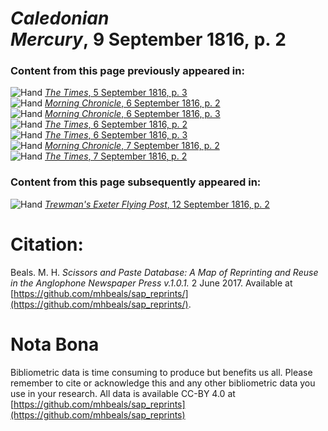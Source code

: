 # *Caledonian Mercury*, 9 September 1816, p. 2  
  
### Content from this page previously appeared in:  
![Hand](http://scissorsandpaste.net/wp-content/uploads/2017/06/smallhandpointer.png) [*The Times*, 5 September 1816, p. 3](https://mhbeals.github.io/sap_html/The-Times/The-Times-5-September-1816-p-3)  
![Hand](http://scissorsandpaste.net/wp-content/uploads/2017/06/smallhandpointer.png) [*Morning Chronicle*, 6 September 1816, p. 2](https://mhbeals.github.io/sap_html/Morning-Chronicle/Morning-Chronicle-6-September-1816-p-2)  
![Hand](http://scissorsandpaste.net/wp-content/uploads/2017/06/smallhandpointer.png) [*Morning Chronicle*, 6 September 1816, p. 3](https://mhbeals.github.io/sap_html/Morning-Chronicle/Morning-Chronicle-6-September-1816-p-3)  
![Hand](http://scissorsandpaste.net/wp-content/uploads/2017/06/smallhandpointer.png) [*The Times*, 6 September 1816, p. 2](https://mhbeals.github.io/sap_html/The-Times/The-Times-6-September-1816-p-2)  
![Hand](http://scissorsandpaste.net/wp-content/uploads/2017/06/smallhandpointer.png) [*The Times*, 6 September 1816, p. 3](https://mhbeals.github.io/sap_html/The-Times/The-Times-6-September-1816-p-3)  
![Hand](http://scissorsandpaste.net/wp-content/uploads/2017/06/smallhandpointer.png) [*Morning Chronicle*, 7 September 1816, p. 2](https://mhbeals.github.io/sap_html/Morning-Chronicle/Morning-Chronicle-7-September-1816-p-2)  
![Hand](http://scissorsandpaste.net/wp-content/uploads/2017/06/smallhandpointer.png) [*The Times*, 7 September 1816, p. 2](https://mhbeals.github.io/sap_html/The-Times/The-Times-7-September-1816-p-2)  
  
### Content from this page subsequently appeared in:  
![Hand](http://scissorsandpaste.net/wp-content/uploads/2017/06/smallhandpointer.png) [*Trewman's Exeter Flying Post*, 12 September 1816, p. 2](https://mhbeals.github.io/sap_html/Trewman's-Exeter-Flying-Post/Trewman's-Exeter-Flying-Post-12-September-1816-p-2)  


# Citation: 

Beals. M. H. *Scissors and Paste Database: A Map of Reprinting and Reuse in the Anglophone Newspaper Press v.1.0.1.* 2 June 2017. Available at [https://github.com/mhbeals/sap_reprints/](https://github.com/mhbeals/sap_reprints/). 

# Nota Bona

Bibliometric data is time consuming to produce but benefits us all. Please remember to cite or acknowledge this and any other bibliometric data you use in your research. All data is available CC-BY 4.0 at [https://github.com/mhbeals/sap_reprints](https://github.com/mhbeals/sap_reprints)